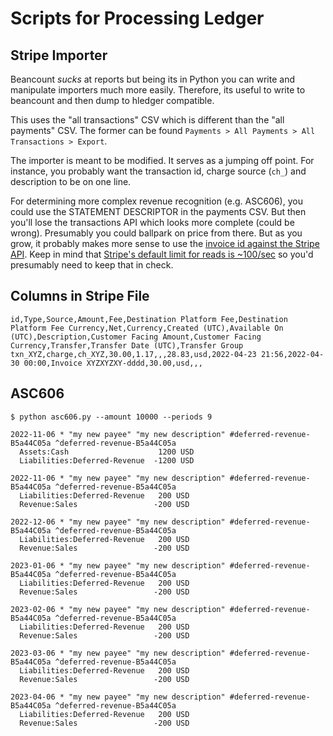 # Scripts for Processing Ledger


## Stripe Importer

Beancount _sucks_ at reports but being its in Python you can write and
manipulate importers much more easily. Therefore, its useful to write
to beancount and then dump to hledger compatible.  

This uses the "all transactions" CSV which is different than the "all
payments" CSV. The former can be found `Payments > All Payments > All
Transactions > Export`.  

The importer is meant to be modified. It serves as a jumping off
point. For instance, you probably want the transaction id, charge
source (`ch_`) and description to be on one line.  

For determining more complex revenue recognition (e.g. ASC606), you
could use the STATEMENT DESCRIPTOR in the payments CSV. But then
you'll lose the transactions API which looks more complete (could be
wrong). Presumably you could ballpark on price from there. But as you
grow, it probably makes more sense to use the [invoice id against the
Stripe API](https://stripe.com/docs/api/invoices/line_item). Keep in
mind that [Stripe's default limit for reads is
~100/sec](https://stripe.com/docs/rate-limits) so you'd presumably
need to keep that in check.  


## Columns in Stripe File

```
id,Type,Source,Amount,Fee,Destination Platform Fee,Destination Platform Fee Currency,Net,Currency,Created (UTC),Available On (UTC),Description,Customer Facing Amount,Customer Facing Currency,Transfer,Transfer Date (UTC),Transfer Group
txn_XYZ,charge,ch_XYZ,30.00,1.17,,,28.83,usd,2022-04-23 21:56,2022-04-30 00:00,Invoice XYZXYZXY-dddd,30.00,usd,,,
```



## ASC606 

```
$ python asc606.py --amount 10000 --periods 9

2022-11-06 * "my new payee" "my new description" #deferred-revenue-B5a44C05a ^deferred-revenue-B5a44C05a
  Assets:Cash                    1200 USD
  Liabilities:Deferred-Revenue  -1200 USD

2022-11-06 * "my new payee" "my new description" #deferred-revenue-B5a44C05a ^deferred-revenue-B5a44C05a
  Liabilities:Deferred-Revenue   200 USD
  Revenue:Sales                 -200 USD

2022-12-06 * "my new payee" "my new description" #deferred-revenue-B5a44C05a ^deferred-revenue-B5a44C05a
  Liabilities:Deferred-Revenue   200 USD
  Revenue:Sales                 -200 USD

2023-01-06 * "my new payee" "my new description" #deferred-revenue-B5a44C05a ^deferred-revenue-B5a44C05a
  Liabilities:Deferred-Revenue   200 USD
  Revenue:Sales                 -200 USD

2023-02-06 * "my new payee" "my new description" #deferred-revenue-B5a44C05a ^deferred-revenue-B5a44C05a
  Liabilities:Deferred-Revenue   200 USD
  Revenue:Sales                 -200 USD

2023-03-06 * "my new payee" "my new description" #deferred-revenue-B5a44C05a ^deferred-revenue-B5a44C05a
  Liabilities:Deferred-Revenue   200 USD
  Revenue:Sales                 -200 USD

2023-04-06 * "my new payee" "my new description" #deferred-revenue-B5a44C05a ^deferred-revenue-B5a44C05a
  Liabilities:Deferred-Revenue   200 USD
  Revenue:Sales                 -200 USD
```
